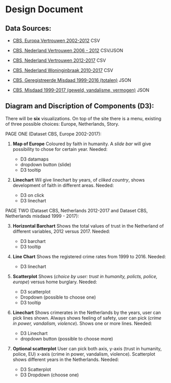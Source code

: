 # Design Document

## Data Sources:

- [CBS, Europa Vertrouwen 2002-2012](http://statline.cbs.nl/StatWeb/publication/?VW=T&DM=SLNL&PA=80518ned&D1=0-7&D2=0&D3=a&D4=a&HD=100816-1530&HDR=T&STB=G1,G2,G3) CSV

- [CBS, Nederland Vertrouwen 2006 - 2012](https://opendata.cbs.nl/statline/#/CBS/nl/dataset/71719NED/table?dl=8CA2) CSV/JSON

- [CBS, Nederland Vertrouwen 2012-2017](http://statline.cbs.nl/Statweb/publication/?VW=T&DM=SLNL&PA=82378ned) CSV

- [CBS, Nederland Woninginbraak 2010-2017](http://statline.cbs.nl/Statweb/publication/?DM=SLNL&PA=83651NED&D1=0&D2=0&D3=14&D4=0&D5=a&HDR=G4%2cG3%2cG1%2cT&STB=G2&VW=D) CSV

- [CBS, Geregistreerde Misdaad 1999-2016 (totalen)](https://opendata.cbs.nl/statline/#/CBS/nl/dataset/83723NED/table?ts=1528275910601) JSON

- [CBS, Misdaad 1999-2017 (geweld, vandalisme, vermogen)](https://opendata.cbs.nl/statline/#/CBS/nl/dataset/81573NED/table?ts=1528276081236) JSON


## Diagram and Discription of Components (D3):

There will be **six** visualizations. On top of the site there is a menu,
existing of three possible choices: Europe, Netherlands, Story.

PAGE ONE (Dataset CBS, Europe 2002-2017):

1. **Map of Europe**
      Coloured by faith in humanity.
      A *slide bar* will give possibility to chose for certain year.
    Needed:
    - D3 datamaps
    - dropdown button (slide)  
    - D3 tooltip

2. **Linechart**
      Wil give linechart by years, of *cliked country*, shows development of faith
      in different areas.
    Needed:
    - D3 on click
    - D3 linechart

PAGE TWO (Dataset CBS, Netherlands 2012-2017 and Dataset CBS, Netherlands misdaad 1999 - 2017):

3. **Horizontal Barchart**
      Shows the total values of trust in the Netherland of different variables,
      2012 versus 2017.
    Needed:
    - D3 barchart
    - D3 tooltip

4. **Line Chart**
      Shows the registered crime rates from 1999 to 2016.
    Needed:
    - D3 linechart

5. **Scatterplot**
      Shows (*choice by user: trust in humanity, policts, police, europe*) versus
      home burglary.
    Needed:
    - D3 scatterplot
    - Dropdown (possible to choose one)
    - D3 tooltip

6. **Linechart**
      Shows crimerates in the Netherlands by the years, user can pick lines shown.
      Always shows feeling of safety, user can pick (*crime in power, vandalism, violence*).
      Shows one or more lines.
    Needed:
    - D3 Linechart
    - dropdown button (possible to choose more)

7. **Optional scatterplot**
      User can pick both axis, y-axis (trust in humanity, police, EU) x-axis (crime in power, vandalism, violence). Scatterplot shows different years in the Netherlands.
    Needed:
    - D3 Scatterplot
    - D3 Dropdown (choose one)
